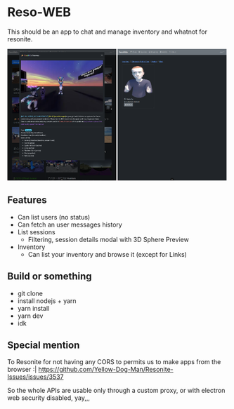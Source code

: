 # Reso-WEB

This should be an app to chat and manage inventory and whatnot for resonite.

<p float="left">
<img src="./screenshot1.png" height="300px"/>
<img src="./screenshot2.png" height="300px"/>
</p>

## Features

- Can list users (no status)
- Can fetch an user messages history
- List sessions
  - Filtering, session details modal with 3D Sphere Preview
- Inventory
  - Can list your inventory and browse it (except for Links)

## Build or something

- git clone
- install nodejs + yarn
- yarn install
- yarn dev
- idk

## Special mention

To Resonite for not having any CORS to permits us to make apps from the browser :| https://github.com/Yellow-Dog-Man/Resonite-Issues/issues/3537

So the whole APIs are usable only through a custom proxy, or with electron web security disabled, yay,,,
